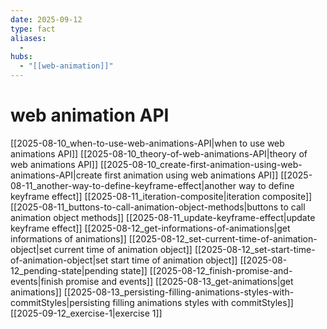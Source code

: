 ```yaml
---
date: 2025-09-12
type: fact
aliases:
  -
hubs:
  - "[[web-animation]]"
---
```


# web animation API

[[2025-08-10_when-to-use-web-animations-API|when to use web animations API]]
[[2025-08-10_theory-of-web-animations-API|theory of web animations API]]
[[2025-08-10_create-first-animation-using-web-animations-API|create first animation using web animations API]]
[[2025-08-11_another-way-to-define-keyframe-effect|another way to define keyframe effect]]
[[2025-08-11_iteration-composite|iteration composite]]
[[2025-08-11_buttons-to-call-animation-object-methods|buttons to call animation object methods]]
[[2025-08-11_update-keyframe-effect|update keyframe effect]]
[[2025-08-12_get-informations-of-animations|get informations of animations]]
[[2025-08-12_set-current-time-of-animation-object|set current time of animation object]]
[[2025-08-12_set-start-time-of-animation-object|set start time of animation object]]
[[2025-08-12_pending-state|pending state]]
[[2025-08-12_finish-promise-and-events|finish promise and events]]
[[2025-08-13_get-animations|get animations]]
[[2025-08-13_persisting-filling-animations-styles-with-commitStyles|persisting filling animations styles with commitStyles]]
[[2025-09-12_exercise-1|exercise 1]]
